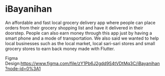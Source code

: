 # iBayanihan

An affordable and fast local grocery delivery app where people can place orders 
from their grocery shopping list and have it delivered in their doorstep. People can also earn
money through this app just by having a smart phone and a mode of transportation. We also said
we wanted to help local businesses such as the local market, local sari-sari stores and small 
grocery stores to earn back money made with Flutter.

Figma Design:https://www.figma.com/file/zY1Pb6J2gdd9S4tVDtMq3C/iBayanihan?node-id=0%3A1
